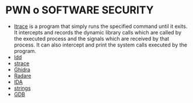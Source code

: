 # PWN o SOFTWARE SECURITY

- [ltrace](https://man7.org/linux/man-pages/man1/ltrace.1.html)
is a program that simply runs the specified command until it exits.  It intercepts and records the dynamic library calls which are called by the executed process and the signals which are received by that process.  It can also intercept and print the system calls executed by the program.
- [ldd](https://man7.org/linux/man-pages/man1/ldd.1.html)<br>
- [strace](https://man7.org/linux/man-pages/man1/strace.1.html)<br>
- [Ghidra](https://ghidra-sre.org/)<br>
- [Radare](https://rada.re/n/)<br>
- [IDA](https://hex-rays.com/ida-pro/)<br>
- [strings](https://man7.org/linux/man-pages/man1/strings.1.html)<br>
- [GDB](https://www.sourceware.org/gdb/)<br>
